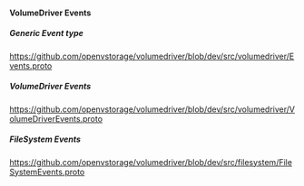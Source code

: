 #### VolumeDriver Events

##### Generic Event type
https://github.com/openvstorage/volumedriver/blob/dev/src/volumedriver/Events.proto

##### VolumeDriver Events
https://github.com/openvstorage/volumedriver/blob/dev/src/volumedriver/VolumeDriverEvents.proto

##### FileSystem Events
https://github.com/openvstorage/volumedriver/blob/dev/src/filesystem/FileSystemEvents.proto